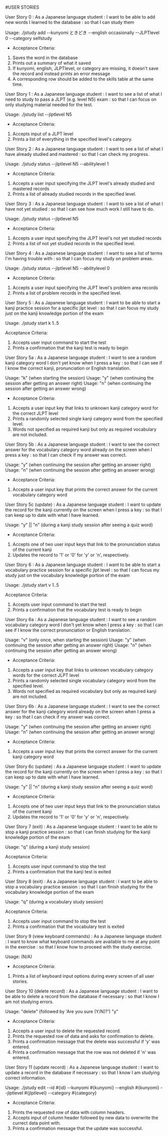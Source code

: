 #USER STORIES

User Story 0
: As a Japanese language student
: I want to be able to add new words I learned to the database
: so that I can study them

Usage: ./jstudy add --kunyomi ときどき --english occasionally --JLPTlevel 0 --category selfstudy

* Acceptance Criteria:
1. Saves the word in the database
2. Prints out a summary of what it saved
3. If kunyomi, english, JLPTlevel, or category are missing, it doesn't save the record and instead prints an error message
4. A corresponding row should be added to the skills table at the same time.



User Story 1
: As a Japanese language student
: I want to see a list of what I need to study to pass a JLPT (e.g. level N5) exam
: so that I can focus on only studying material needed for the test.

Usage: ./jstudy list --jlptlevel N5


* Acceptance Criteria:
1. Accepts input of a JLPT level
2. Prints a list of everything in the specified level's category.



User Story 2
: As a Japanese language student
: I want to see a list of what I have already studied and mastered
: so that I can check my progress.

Usage: ./jstudy status --jlptlevel N5 --abilitylevel 1

* Acceptance Criteria:
1. Accepts a user input specifying the JLPT level's already studied and mastered records
2. Prints a list of already studied records in the specified level.


User Story 3
: As a Japanese language student
: I want to see a list of what I have not yet studied
: so that I can see how much work I still have to do.

Usage: ./jstudy status --jlptlevel N5

* Acceptance Criteria:
1. Accepts a user input specifying the JLPT level's not yet studied records
2. Prints a list of not yet studied records in the specified level.


User Story 4
: As a Japanese language student
: I want to see a list of terms I'm having trouble with
: so that I can focus my study on problem areas.

Usage: ./jstudy status --jlptlevel N5 --abilitylevel 0

* Acceptance Criteria:
1. Accepts a user input specifying the JLPT level's problem area records
2. Prints a list of problem records in the specified level.



User Story 5
: As a Japanese language student
: I want to be able to start a kanji practice session for a specific jlpt level
: so that I can focus my study just on the kanji knowledge portion of the exam

Usage: ./jstudy start
k
1..5

Acceptance Criteria:
1. Accepts user input command to start the test
2. Prints a confirmation that the kanji test is ready to begin


User Story 5a
: As a Japanese language student
: I want to see a random kanji category word I don't yet know when I press a key
: so that I can see if I know the correct kanji, pronunciation or English translation.

Usage: "k" (when starting the session)
Usage: "y" (when continuing the session after getting an answer right)
Usage: "n" (when continuing the session after getting an answer wrong)

* Acceptance Criteria:
1. Accepts a user input key that links to unknown kanji category word for the correct JLPT level
2. Prints a randomly selected single kanji category word from the specified level.
3. Words not specified as required kanji but only as required vocabulary are not included.


User Story 5b
: As a Japanese language student
: I want to see the correct answer for the vocabulary category word already on the screen when I press a key
: so that I can check if my answer was correct.

Usage: "y" (when continuing the session after getting an answer right)
Usage: "n" (when continuing the session after getting an answer wrong)

* Acceptance Criteria:
1. Accepts a user input key that prints the correct answer for the current vocabulary category word



User Story 5c (update)
: As a Japanese language student
: I want to update the record for the kanji currently on the screen when I press a key
: so that I can keep up to date with what I have learned.

Usage: "y" || "n" (during a kanji study session after seeing a quiz word)

* Acceptance Criteria:
1. Accepts one of two user input keys that link to the pronunciation status of the current kanji
2. Updates the record to '1' or '0' for 'y' or 'n', respectively.




User Story 6
: As a Japanese language student
: I want to be able to start a vocabulary practice session for a specific jlpt level
: so that I can focus my study just on the vocabulary knowledge portion of the exam

Usage: ./jstudy start
v
1..5

Acceptance Criteria:
1. Accepts user input command to start the test
2. Prints a confirmation that the vocabulary test is ready to begin


User Story 6a
: As a Japanese language student
: I want to see a random vocabulary category word I don't yet know when I press a key
: so that I can see if I know the correct pronunciation or English translation.

Usage: "v" (only once, when starting the session)
Usage: "y" (when continuing the session after getting an answer right)
Usage: "n" (when continuing the session after getting an answer wrong)

* Acceptance Criteria:
1. Accepts a user input key that links to unknown vocabulary category words for the correct JLPT level
2. Prints a randomly selected single vocabulary category word from the specified level.
3. Words not specified as required vocabulary but only as required kanji are not included.


User Story 6b
: As a Japanese language student
: I want to see the correct answer for the kanji category word already on the screen when I press a key
: so that I can check if my answer was correct.

Usage: "y" (when continuing the session after getting an answer right)
Usage: "n" (when continuing the session after getting an answer wrong)

* Acceptance Criteria:
1. Accepts a user input key that prints the correct answer for the current kanji category word



User Story 6c (update)
: As a Japanese language student
: I want to update the record for the kanji currently on the screen when I press a key
: so that I can keep up to date with what I have learned.

Usage: "y" || "n" (during a kanji study session after seeing a quiz word)

* Acceptance Criteria:
1. Accepts one of two user input keys that link to the pronunciation status of the current kanji
2. Updates the record to '1' or '0' for 'y' or 'n', respectively.



User Story 7 (exit)
: As a Japanese language student
: I want to be able to stop a kanji practice session
: so that I can finish studying for the kanji knowledge portion of the exam

Usage: "q" (during a kanji study session)

Acceptance Criteria:
1. Accepts user input command to stop the test
2. Prints a confirmation that the kanji test is exited


User Story 8 (exit)
: As a Japanese language student
: I want to be able to stop a vocabulary practice session
: so that I can finish studying for the vocabulary knowledge portion of the exam

Usage: "q" (during a vocabulary study session)

Acceptance Criteria:
1. Accepts user input command to stop the test
2. Prints a confirmation that the vocabulary test is exited



User Story 9 (view keyboard commands)
: As a Japanese language student
: I want to know what keyboard commands are available to me at any point in the exercise
: so that I know how to proceed with the study exercise.

Usage: (N/A)

* Acceptance Criteria:
1. Prints a list of keyboard input options during every screen of all user stories.


User Story 10 (delete record)
: As a Japanese language student
: I want to be able to delete a record from the database if necessary
: so that I know I am not studying errors.

Usage: "delete" (followed by 'Are you sure (Y/N)?') "y"

* Acceptance Criteria:
1. Accepts a user input to delete the requested record.
2. Prints the requested row of data and asks for confirmation to delete.
3. Prints a confirmation message that the delete was successful if 'y' was entered.
4. Prints a confirmation message that the row was not deleted if 'n' was entered.


User Story 11 (update record)
: As a Japanese language student
: I want to update a record in the database if necessary
: so that I know I am studying correct information.

Usage: ./jstudy edit --id #{id} --kunyomi #{kunyomi} --english #{kunyomi} --jlptlevel #{jlptlevel} --category #{category}

* Acceptance Criteria:
1. Prints the requested row of data with column headers.
2. Accepts input of column header followed by new data to overwrite the currect data point with.
3. Prints a confirmation message that the update was successful.
